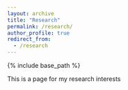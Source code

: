 ```yaml
---
layout: archive
title: "Research"
permalink: /research/
author_profile: true
redirect_from:
  - /research
---
```


{% include base_path %}

This is a page for my research interests
